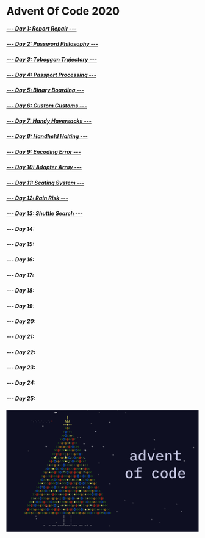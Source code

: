# Advent Of Code 2020

##### [--- Day 1: Report Repair ---](https://adventofcode.com/2020/day/1)
##### [--- Day 2: Password Philosophy ---](https://adventofcode.com/2020/day/2)
##### [--- Day 3: Toboggan Trajectory ---](https://adventofcode.com/2020/day/3)
##### [--- Day 4: Passport Processing ---](https://adventofcode.com/2020/day/4)
##### [--- Day 5: Binary Boarding ---](https://adventofcode.com/2020/day/5)
##### [--- Day 6: Custom Customs ---](https://adventofcode.com/2020/day/6)
##### [--- Day 7: Handy Haversacks ---](https://adventofcode.com/2020/day/7)
##### [--- Day 8: Handheld Halting ---](https://adventofcode.com/2020/day/8)
##### [--- Day 9: Encoding Error ---](https://adventofcode.com/2020/day/9)
##### [--- Day 10: Adapter Array ---](https://adventofcode.com/2020/day/10)
##### [--- Day 11: Seating System ---](https://adventofcode.com/2020/day/11)
##### [--- Day 12: Rain Risk ---](https://adventofcode.com/2020/day/12)
##### [--- Day 13: Shuttle Search ---](https://adventofcode.com/2020/day/13)
##### --- Day 14:
##### --- Day 15:
##### --- Day 16:
##### --- Day 17:
##### --- Day 18:
##### --- Day 19:
##### --- Day 20:
##### --- Day 21:
##### --- Day 22:
##### --- Day 23:
##### --- Day 24:
##### --- Day 25:

![alt text](AdventOfCode.png)
